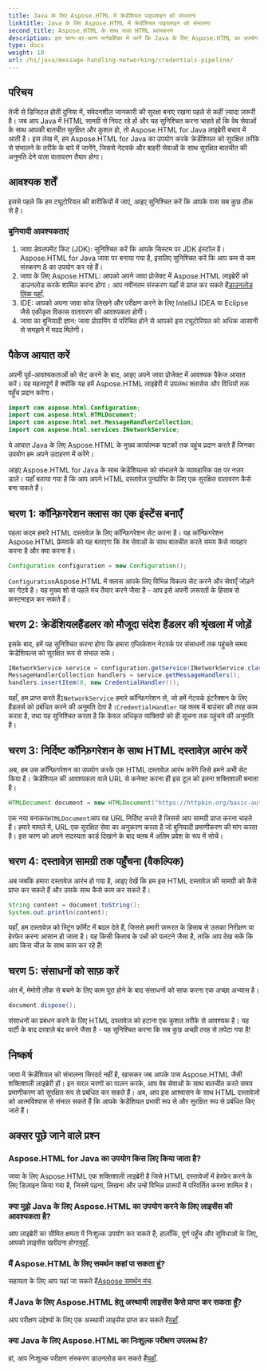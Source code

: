 ```yaml
---
title: Java के लिए Aspose.HTML में क्रेडेंशियल पाइपलाइन को संभालना
linktitle: Java के लिए Aspose.HTML में क्रेडेंशियल पाइपलाइन को संभालना
second_title: Aspose.HTML के साथ जावा HTML प्रसंस्करण
description: इस चरण-दर-चरण मार्गदर्शिका में जानें कि Java के लिए Aspose.HTML का उपयोग करके क्रेडेंशियल को सुरक्षित रूप से कैसे प्रबंधित किया जाए। आवश्यक सुझाव और सर्वोत्तम अभ्यासों का अन्वेषण करें।
type: docs
weight: 10
url: /hi/java/message-handling-networking/credentials-pipeline/
---
```

## परिचय
तेजी से डिजिटल होती दुनिया में, संवेदनशील जानकारी की सुरक्षा बनाए रखना पहले से कहीं ज़्यादा ज़रूरी है। जब आप Java में HTML सामग्री से निपट रहे हों और यह सुनिश्चित करना चाहते हों कि वेब सेवाओं के साथ आपकी बातचीत सुरक्षित और कुशल हो, तो Aspose.HTML for Java लाइब्रेरी बचाव में आती है। इस लेख में, हम Aspose.HTML for Java का उपयोग करके क्रेडेंशियल को सुरक्षित तरीके से संभालने के तरीके के बारे में जानेंगे, जिससे नेटवर्क और बाहरी सेवाओं के साथ सुरक्षित बातचीत की अनुमति देने वाला वातावरण तैयार होगा।
## आवश्यक शर्तें
इससे पहले कि हम ट्यूटोरियल की बारीकियों में जाएं, आइए सुनिश्चित करें कि आपके पास सब कुछ ठीक से है। 
### बुनियादी आवश्यकताएं
1. जावा डेवलपमेंट किट (JDK): सुनिश्चित करें कि आपके सिस्टम पर JDK इंस्टॉल है। Aspose.HTML for Java जावा पर बनाया गया है, इसलिए सुनिश्चित करें कि आप कम से कम संस्करण 8 का उपयोग कर रहे हैं।
2.  जावा के लिए Aspose.HTML: आपको अपने जावा प्रोजेक्ट में Aspose.HTML लाइब्रेरी को डाउनलोड करके शामिल करना होगा। आप नवीनतम संस्करण यहाँ से प्राप्त कर सकते हैं[डाउनलोड लिंक यहाँ](https://releases.aspose.com/html/java/).
3. IDE: आपको अपना जावा कोड लिखने और परीक्षण करने के लिए IntelliJ IDEA या Eclipse जैसे एकीकृत विकास वातावरण की आवश्यकता होगी।
4. जावा का बुनियादी ज्ञान: जावा प्रोग्रामिंग से परिचित होने से आपको इस ट्यूटोरियल को अधिक आसानी से समझने में मदद मिलेगी।
## पैकेज आयात करें
अपनी पूर्व-आवश्यकताओं को सेट करने के बाद, आइए अपने जावा प्रोजेक्ट में आवश्यक पैकेज आयात करें। यह महत्वपूर्ण है क्योंकि यह हमें Aspose.HTML लाइब्रेरी में उपलब्ध क्लासेस और विधियों तक पहुँच प्रदान करेगा।
```java
import com.aspose.html.Configuration;
import com.aspose.html.HTMLDocument;
import com.aspose.html.net.MessageHandlerCollection;
import com.aspose.html.services.INetworkService;
```
ये आयात Java के लिए Aspose.HTML के मुख्य कार्यात्मक घटकों तक पहुंच प्रदान करते हैं जिनका उपयोग हम अपने उदाहरण में करेंगे।

आइए Aspose.HTML for Java के साथ क्रेडेंशियल्स को संभालने के व्यावहारिक पक्ष पर नज़र डालें। यहाँ बताया गया है कि आप अपने HTML दस्तावेज़ पुनर्प्राप्ति के लिए एक सुरक्षित वातावरण कैसे बना सकते हैं।
## चरण 1: कॉन्फ़िगरेशन क्लास का एक इंस्टेंस बनाएँ
पहला कदम हमारे HTML दस्तावेज़ के लिए कॉन्फ़िगरेशन सेट करना है। यह कॉन्फ़िगरेशन Aspose.HTML फ़्रेमवर्क को यह बताएगा कि वेब सेवाओं के साथ बातचीत करते समय कैसे व्यवहार करना है और क्या करना है।
```java
Configuration configuration = new Configuration();
```
`Configuration`Aspose.HTML में क्लास आपके लिए विभिन्न विकल्प सेट करने और सेवाएँ जोड़ने का गेटवे है। यह मुख्य शो से पहले मंच तैयार करने जैसा है - आप इसे अपनी ज़रूरतों के हिसाब से कस्टमाइज़ कर सकते हैं।
## चरण 2: क्रेडेंशियलहैंडलर को मौजूदा संदेश हैंडलर की श्रृंखला में जोड़ें
इसके बाद, हमें यह सुनिश्चित करना होगा कि हमारा एप्लिकेशन नेटवर्क पर संसाधनों तक पहुंचते समय क्रेडेंशियल्स को सुरक्षित रूप से संभाल सके।
```java
INetworkService service = configuration.getService(INetworkService.class);
MessageHandlerCollection handlers = service.getMessageHandlers();
handlers.insertItem(0, new CredentialHandler());
```
 यहाँ, हम प्राप्त करते हैं`INetworkService` हमारे कॉन्फ़िगरेशन से, जो हमें नेटवर्क इंटरैक्शन के लिए हैंडलर्स को प्रबंधित करने की अनुमति देता है।`CredentialHandler` यह क्लब में बाउंसर की तरह काम करता है, तथा यह सुनिश्चित करता है कि केवल अधिकृत व्यक्तियों को ही सूचना तक पहुंचने की अनुमति है।
## चरण 3: निर्दिष्ट कॉन्फ़िगरेशन के साथ HTML दस्तावेज़ आरंभ करें
अब, हम उस कॉन्फ़िगरेशन का उपयोग करके एक HTML दस्तावेज़ आरंभ करेंगे जिसे हमने अभी सेट किया है। क्रेडेंशियल की आवश्यकता वाले URL से कनेक्ट करना ही इस टूल को इतना शक्तिशाली बनाता है।
```java
HTMLDocument document = new HTMLDocument("https://httpbin.org/basic-auth/username/securelystoredpassword", कॉन्फ़िगरेशन);
```
 एक नया बनाकर`HTMLDocument`आप वह URL निर्दिष्ट करते हैं जिससे आप सामग्री प्राप्त करना चाहते हैं। हमारे मामले में, URL एक सुरक्षित सेवा का अनुकरण करता है जो बुनियादी प्रमाणीकरण की मांग करता है। इस चरण को अपने सदस्यता कार्ड दिखाने के बाद क्लब में अंतिम प्रवेश के रूप में सोचें।
## चरण 4: दस्तावेज़ सामग्री तक पहुँचना (वैकल्पिक)
अब जबकि हमारा दस्तावेज़ आरंभ हो गया है, आइए देखें कि हम इस HTML दस्तावेज़ की सामग्री को कैसे प्राप्त कर सकते हैं और उसके साथ कैसे काम कर सकते हैं।
```java
String content = document.toString();
System.out.println(content);
```
यहाँ, हम दस्तावेज़ को स्ट्रिंग फ़ॉर्मेट में बदल देते हैं, जिससे हमारी ज़रूरत के हिसाब से उसका निरीक्षण या हेरफेर करना आसान हो जाता है। यह किसी किताब के पन्नों को पलटने जैसा है, ताकि आप देख सकें कि आप किस चीज़ के साथ काम कर रहे हैं!
## चरण 5: संसाधनों को साफ़ करें
अंत में, मेमोरी लीक से बचने के लिए काम पूरा होने के बाद संसाधनों को साफ करना एक अच्छा अभ्यास है।
```java
document.dispose();
```
संसाधनों का प्रबंधन करने के लिए HTML दस्तावेज़ को हटाना एक कुशल तरीके से आवश्यक है। यह पार्टी के बाद दरवाज़े बंद करने जैसा है - यह सुनिश्चित करना कि सब कुछ अच्छी तरह से लपेटा गया है!
## निष्कर्ष
जावा में क्रेडेंशियल को संभालना सिरदर्द नहीं है, खासकर जब आपके पास Aspose.HTML जैसी शक्तिशाली लाइब्रेरी हों। इन सरल चरणों का पालन करके, आप वेब सेवाओं के साथ बातचीत करते समय प्रमाणीकरण को सुरक्षित रूप से प्रबंधित कर सकते हैं। अब, आप इस आश्वासन के साथ HTML दस्तावेज़ों को आत्मविश्वास से संभाल सकते हैं कि आपके क्रेडेंशियल प्रभावी रूप से और सुरक्षित रूप से प्रबंधित किए जाते हैं।

## अक्सर पूछे जाने वाले प्रश्न
### Aspose.HTML for Java का उपयोग किस लिए किया जाता है?
जावा के लिए Aspose.HTML एक शक्तिशाली लाइब्रेरी है जिसे HTML दस्तावेजों में हेरफेर करने के लिए डिज़ाइन किया गया है, जिसमें पढ़ना, लिखना और उन्हें विभिन्न प्रारूपों में परिवर्तित करना शामिल है।
### क्या मुझे Java के लिए Aspose.HTML का उपयोग करने के लिए लाइसेंस की आवश्यकता है?
 आप लाइब्रेरी का सीमित क्षमता में निःशुल्क उपयोग कर सकते हैं; हालाँकि, पूर्ण पहुँच और सुविधाओं के लिए, आपको लाइसेंस खरीदना होगा[यहाँ](https://purchase.aspose.com/buy).
### मैं Aspose.HTML के लिए समर्थन कहां पा सकता हूं?
 सहायता के लिए आप यहां जा सकते हैं[Aspose समर्थन मंच](https://forum.aspose.com/c/html/29).
### मैं Java के लिए Aspose.HTML हेतु अस्थायी लाइसेंस कैसे प्राप्त कर सकता हूँ?
 आप परीक्षण उद्देश्यों के लिए एक अस्थायी लाइसेंस प्राप्त कर सकते हैं[यहाँ](https://purchase.aspose.com/temporary-license/).
### क्या Java के लिए Aspose.HTML का निःशुल्क परीक्षण उपलब्ध है?
 हां, आप निःशुल्क परीक्षण संस्करण डाउनलोड कर सकते हैं[यहाँ](https://releases.aspose.com/).